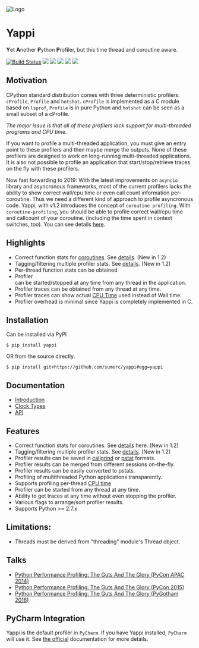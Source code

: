 ![Logo](https://camo.githubusercontent.com/628c5a0da5ce146f500b1ee43af6dcca3f4a6023/68747470733a2f2f692e696d6775722e636f6d2f78786d67476d6e2e706e67)
# Yappi
**Y**et **A**nother **P**ython **P**rof**i**ler, but this time thread and coroutine aware.

[![Build Status](https://www.travis-ci.org/sumerc/yappi.svg?branch=master)](https://www.travis-ci.org/sumerc/yappi)
![](https://img.shields.io/pypi/v/yappi.svg)
![](https://img.shields.io/pypi/dw/yappi.svg)
![](https://img.shields.io/pypi/pyversions/yappi.svg)
![](https://img.shields.io/github/last-commit/sumerc/yappi.svg)
![](https://img.shields.io/github/license/sumerc/yappi.svg)


## Motivation

CPython standard distribution comes with three deterministic profilers. `cProfile`, `Profile` and `hotshot`. `cProfile` is implemented as a C module based on `lsprof`, `Profile` is in pure Python and `hotshot` can be seen as a small subset of a cProfile. 

*The major issue is that all of these profilers lack support for multi-threaded programs and CPU time.*

If you want to profile a  multi-threaded application, you must give an entry point to these profilers and then maybe merge the outputs. None of these profilers are designed to work on long-running multi-threaded applications. It is also not possible to profile an application that start/stop/retrieve traces on the fly with these profilers. 

Now fast forwarding to 2019: With the latest improvements on `asyncio` library and asyncronous frameworks, most of the current profilers lacks the ability to show correct wall/cpu time or even call count information per-coroutine. Thus we need a different kind of approach to profile asyncronous code. Yappi, with v1.2 introduces the concept of `coroutine profiling`. With `coroutine-profiling`, you should be able to profile correct wall/cpu time and callcount of your coroutine. (including the time spent in context switches, too). You can see details [here](doc/coroutine_profiling.md).


## Highlights
- Correct function stats for [coroutines](https://docs.python.org/3/library/asyncio-task.html#coroutines). See [details](https://github.com/sumerc/yappi/blob/master/doc/coroutine_profiling.md). (New in 1.2)
- Tagging/filtering multiple profiler stats. See [details](https://github.com/sumerc/yappi/blob/master/doc/api.md#set_tag_callback). (New in 1.2)
- Per-thread function stats can be obtained
- Profiler can be started/stopped at any time from any thread in the application.
- Profiler traces can be obtained from any thread at any time.
- Profiler traces can show actual [CPU Time](http://en.wikipedia.org/wiki/CPU_time) used instead of Wall time.
- Profiler overhead is minimal since Yappi is completely implemented in C.

## Installation

Can be installed via PyPI

```
$ pip install yappi
```

OR from the source directly.

```
$ pip install git+https://github.com/sumerc/yappi#egg=yappi
```

## Documentation

- [Introduction](https://github.com/sumerc/yappi/blob/master/doc/introduction.md)
- [Clock Types](https://github.com/sumerc/yappi/blob/master/doc/clock_types.md)
- [API](https://github.com/sumerc/yappi/blob/master/doc/api.md)

## Features
- Correct function stats for coroutines. See [details](https://github.com/sumerc/yappi/blob/master/doc/coroutine_profiling.md) here. (New in 1.2)
- Tagging/filtering multiple profiler stats. See [details](https://github.com/sumerc/yappi/blob/master/doc/api.md#set_tag_callback). (New in 1.2)
- Profiler results can be saved in [callgrind](http://valgrind.org/docs/manual/cl-format.html) or [pstat](http://docs.python.org/3.4/library/profile.html#pstats.Stats) formats. 
- Profiler results can be merged from different sessions on-the-fly.
- Profiler results can be easily converted to pstats.
- Profiling of multithreaded Python applications transparently.
- Supports profiling per-thread [CPU time](http://en.wikipedia.org/wiki/CPU_time)
- Profiler can be started from any thread at any time.
- Ability to get traces at any time without even stopping the profiler.
- Various flags to arrange/sort profiler results.
- Supports Python >= 2.7.x

## Limitations:
* Threads must be derived from "threading" module's Thread object.

## Talks

- [Python Performance Profiling: The Guts And The Glory (PyCon APAC 2014)](https://www.youtube.com/watch?v=BOKcZjI5zME)
- [Python Performance Profiling: The Guts And The Glory (PyCon 2015)](https://www.youtube.com/watch?v=4uJWWXYHxaM)
- [Python Performance Profiling: The Guts And The Glory (PyGotham 2016)](https://www.youtube.com/watch?v=EJ87Kfzvnbs)

## PyCharm Integration

Yappi is the default profiler in `PyCharm`. If you have Yappi installed, `PyCharm` will use it. See [the official](https://www.jetbrains.com/help/pycharm/profiler.html) documentation for more details.


